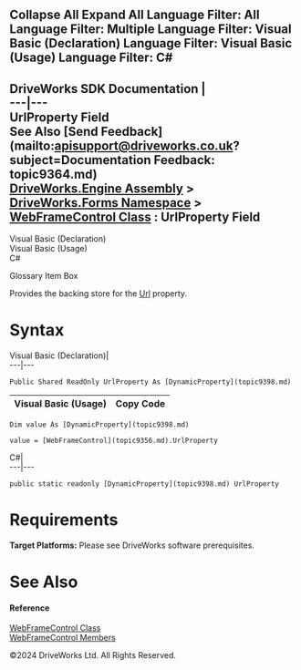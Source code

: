        

 Collapse All Expand All  Language Filter: All  Language Filter: Multiple  Language Filter: Visual Basic (Declaration) Language Filter: Visual Basic (Usage) Language Filter: C#  
---  
DriveWorks SDK Documentation  |   
---|---  
UrlProperty Field   
See Also [Send Feedback](mailto:apisupport@driveworks.co.uk?subject=Documentation Feedback: topic9364.md)  
[DriveWorks.Engine Assembly](topic2156.md) > [DriveWorks.Forms Namespace](topic7266.md) > [WebFrameControl Class](topic9356.md) : UrlProperty Field  
---  
  
Visual Basic (Declaration)    
Visual Basic (Usage)    
C# 

Glossary Item Box

Provides the backing store for the [Url](topic9363.md) property. 

# Syntax

Visual Basic (Declaration)|   
---|---  
      
    
    Public Shared ReadOnly UrlProperty As [DynamicProperty](topic9398.md)  
  
Visual Basic (Usage)| Copy Code  
---|---  
      
    
    Dim value As [DynamicProperty](topic9398.md)
     
    value = [WebFrameControl](topic9356.md).UrlProperty  
  
C#|   
---|---  
      
    
    public static readonly [DynamicProperty](topic9398.md) UrlProperty  
  
# Requirements

**Target Platforms:** Please see DriveWorks software prerequisites.

# See Also

#### Reference

[WebFrameControl Class](topic9356.md)   
[WebFrameControl Members](topic9357.md)

©2024 DriveWorks Ltd. All Rights Reserved.
